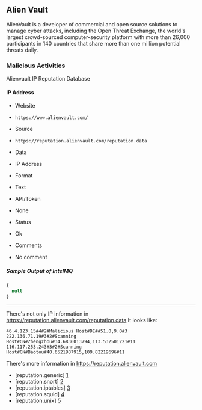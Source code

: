 ## Alien Vault

AlienVault is a developer of commercial and open source solutions to manage
cyber attacks, including the Open Threat Exchange, the world's largest
crowd-sourced computer-security platform with more than 26,000 participants
in 140 countries that share more than one million potential threats daily.

### Malicious Activities

Alienvault IP Reputation Database

#### IP Address
>
* Website
 - `https://www.alienvault.com/`
* Source
 - `https://reputation.alienvault.com/reputation.data`
* Data
 - IP Address
* Format
 - Text
* API/Token
 - None
* Status
 - Ok
* Comments
 - No comment

##### Sample Output of IntelMQ

```javascript
{
  null
}
```

----

There's not only IP information in https://reputation.alienvault.com/reputation.data
It looks like:

	46.4.123.15#4#2#Malicious Host#DE##51.0,9.0#3
	222.136.71.19#3#2#Scanning Host#CN#Zhengzhou#34.6836013794,113.532501221#11
	116.117.253.243#3#2#Scanning Host#CN#Baotou#40.6521987915,109.82219696#11

There's more information in https://reputation.alienvault.com
* [reputation.generic] [1]
* [reputation.snort] [2]
* [reputation.iptables] [3]
* [reputation.squid] [4]
* [reputation.unix] [5]

[1]: https://reputation.alienvault.com/reputation.generic
[2]: https://reputation.alienvault.com/reputation.snort
[3]: https://reputation.alienvault.com/reputation.iptables
[4]: https://reputation.alienvault.com/reputation.squid
[5]: https://reputation.alienvault.com/reputation.unix